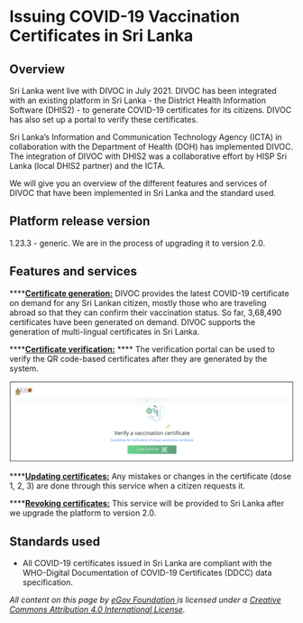 # Issuing COVID-19 Vaccination Certificates in  Sri Lanka

## **Overview**

Sri Lanka went live with DIVOC in July 2021. DIVOC has been integrated with an existing platform in Sri Lanka - the District Health Information Software (DHIS2) - to generate COVID-19 certificates for its citizens. DIVOC has also set up a portal to verify these certificates.

Sri Lanka’s Information and Communication Technology Agency (ICTA) in collaboration with the Department of Health (DOH) has implemented DIVOC. The integration of DIVOC with DHIS2 was a collaborative effort by HISP Sri Lanka (local DHIS2 partner) and the ICTA.

We will give you an overview of the different features and services of DIVOC that have been implemented in Sri Lanka and the standard used.

## Platform release version&#x20;

1.23.3 - generic. We are in the process of upgrading it to version 2.0.

## Features and services

****[**Certificate generation:**](../divocs-verifiable-certificate-features/creating-a-divoc-certificate/) DIVOC provides the latest COVID-19 certificate on demand for any Sri Lankan citizen, mostly those who are traveling abroad so that they can confirm their vaccination status. So far, 3,68,490 certificates have been generated on demand. DIVOC supports the generation of multi-lingual certificates in Sri Lanka.

****[**Certificate verification:**](../divocs-verifiable-certificate-features/verifying-a-divoc-certificate.md) **** The verification portal can be used to verify the QR code-based certificates after they are generated by the system.

![](<../.gitbook/assets/Screenshot 2022-04-12 at 9.43.49 AM.png>)

****[**Updating certificates:**](../divocs-verifiable-certificate-features/updating-a-divoc-certificate.md) Any mistakes or changes in the certificate (dose 1, 2, 3) are done through this service when a citizen requests it.

****[**Revoking certificates:**](../divocs-verifiable-certificate-features/revoking-a-divoc-certificate.md) This service will be provided to Sri Lanka after we upgrade the platform to version 2.0.

## Standards used&#x20;

* All COVID-19 certificates issued in Sri Lanka are compliant with the WHO-Digital Documentation of COVID-19 Certificates (DDCC) data specification.



_All content on this page by_ [_eGov Foundation_ ](https://egov.org.in/)_is licensed under a_ [_Creative Commons Attribution 4.0 International License_](http://creativecommons.org/licenses/by/4.0/)_._
